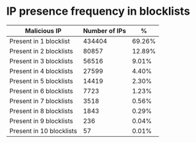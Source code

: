 # IP presence frequency in blocklists
| Malicious IP | Number of IPs | % |
|----|----|----|
| Present in 1 blocklist | 434404 | 69.26% |
| Present in 2 blocklists | 80857 | 12.89% |
| Present in 3 blocklists | 56516 | 9.01% |
| Present in 4 blocklists | 27599 | 4.40% |
| Present in 5 blocklists | 14419 | 2.30% |
| Present in 6 blocklists | 7723 | 1.23% |
| Present in 7 blocklists | 3518 | 0.56% |
| Present in 8 blocklists | 1843 | 0.29% |
| Present in 9 blocklists | 236 | 0.04% |
| Present in 10 blocklists | 57 | 0.01% |
